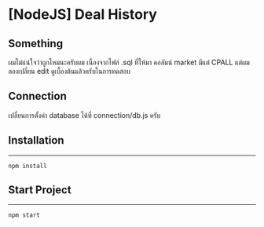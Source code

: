# [NodeJS] Deal History

## Something
ผมไม่แน่ใจว่าถูกไหมนะครับผม เนื่องจากไฟล์ .sql ที่ให้มา คอลัมน์ market มีแต่ CPALL
แต่ผมลองเปลี่ยน edit ดูเบื้องต้นแล้วครับในการทดสอบ


## Connection
เปลี่ยนการตั้งค่า database ได้ที่ connection/db.js ครับ


## Installation
***
```console
npm install
```

## Start Project
***
```console
npm start
```
